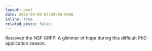 ```yaml
---
layout: post
date: 2025-04-08 07:59:00-0400
inline: true
related_posts: false
---
```


Recieved the NSF GRFP! A glimmer of hope during this difficult PhD application season. 
